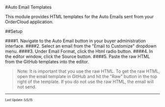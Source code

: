 #Auto Email Templates

This module provides HTML templates for the Auto Emails sent from your OrderCloud application.


##Setup

####1. Navigate to the Auto Email button in your buyer administration interface. 
####2. Select an email from the "Email to Customize" dropdown menu.
####3. Under Email Format, click the Html radio button.
####4. In the editor window, click the Source button. 
####5. Paste the raw HTML from the GitHub templates into the editor.

>Note: It is important that you use the raw HTML.  To get the raw HTML, open the email template in GitHub and hit the "Raw" button in the top right of the template. If you do not use the raw HTML, the email will not send. 


---
<sub><sup>Last Update: 5/5/15</sup></sub>
